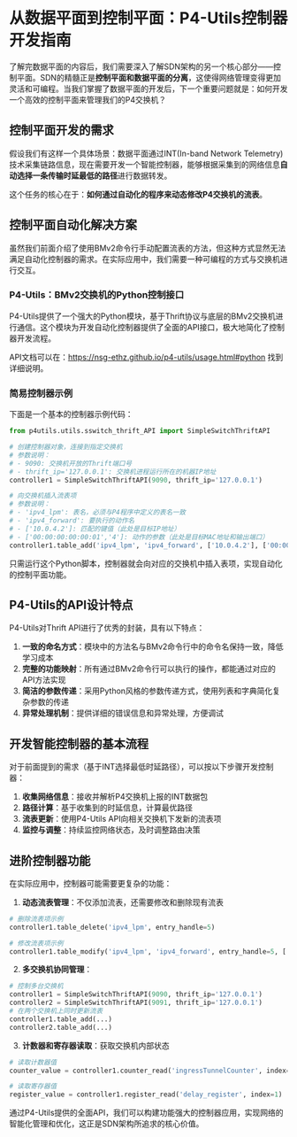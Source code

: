 # 从数据平面到控制平面：P4-Utils控制器开发指南

了解完数据平面的内容后，我们需要深入了解SDN架构的另一个核心部分——控制平面。SDN的精髓正是**控制平面和数据平面的分离**，这使得网络管理变得更加灵活和可编程。当我们掌握了数据平面的开发后，下一个重要问题就是：如何开发一个高效的控制平面来管理我们的P4交换机？

## 控制平面开发的需求

假设我们有这样一个具体场景：数据平面通过INT(In-band Network Telemetry)技术采集链路信息，现在需要开发一个智能控制器，能够根据采集到的网络信息**自动选择一条传输时延最低的路径**进行数据转发。

这个任务的核心在于：**如何通过自动化的程序来动态修改P4交换机的流表**。

## 控制平面自动化解决方案

虽然我们前面介绍了使用BMv2命令行手动配置流表的方法，但这种方式显然无法满足自动化控制器的需求。在实际应用中，我们需要一种可编程的方式与交换机进行交互。

### P4-Utils：BMv2交换机的Python控制接口

P4-Utils提供了一个强大的Python模块，基于Thrift协议与底层的BMv2交换机进行通信。这个模块为开发自动化控制器提供了全面的API接口，极大地简化了控制器开发流程。

API文档可以在：https://nsg-ethz.github.io/p4-utils/usage.html#python 找到详细说明。

### 简易控制器示例

下面是一个基本的控制器示例代码：

```python
from p4utils.utils.sswitch_thrift_API import SimpleSwitchThriftAPI

# 创建控制器对象，连接到指定交换机
# 参数说明：
# - 9090: 交换机开放的Thrift端口号
# - thrift_ip='127.0.0.1': 交换机进程运行所在的机器IP地址
controller1 = SimpleSwitchThriftAPI(9090, thrift_ip='127.0.0.1')

# 向交换机插入流表项
# 参数说明：
# - 'ipv4_lpm': 表名，必须与P4程序中定义的表名一致
# - 'ipv4_forward': 要执行的动作名
# - ['10.0.4.2']: 匹配的键值（此处是目标IP地址）
# - ['00:00:00:00:00:01','4']: 动作的参数（此处是目标MAC地址和输出端口）
controller1.table_add('ipv4_lpm', 'ipv4_forward', ['10.0.4.2'], ['00:00:00:00:00:01','4'])
```

只需运行这个Python脚本，控制器就会向对应的交换机中插入表项，实现自动化的控制平面功能。

## P4-Utils的API设计特点

P4-Utils对Thrift API进行了优秀的封装，具有以下特点：

1. **一致的命名方式**：模块中的方法名与BMv2命令行中的命令名保持一致，降低学习成本
2. **完整的功能映射**：所有通过BMv2命令行可以执行的操作，都能通过对应的API方法实现
3. **简洁的参数传递**：采用Python风格的参数传递方式，使用列表和字典简化复杂参数的传递
4. **异常处理机制**：提供详细的错误信息和异常处理，方便调试

## 开发智能控制器的基本流程

对于前面提到的需求（基于INT选择最低时延路径），可以按以下步骤开发控制器：

1. **收集网络信息**：接收并解析P4交换机上报的INT数据包
2. **路径计算**：基于收集到的时延信息，计算最优路径
3. **流表更新**：使用P4-Utils API向相关交换机下发新的流表项
4. **监控与调整**：持续监控网络状态，及时调整路由决策

## 进阶控制器功能

在实际应用中，控制器可能需要更复杂的功能：

1. **动态流表管理**：不仅添加流表，还需要修改和删除现有流表
```python
# 删除流表项示例
controller1.table_delete('ipv4_lpm', entry_handle=5)

# 修改流表项示例
controller1.table_modify('ipv4_lpm', 'ipv4_forward', entry_handle=5, ['00:00:00:00:00:02','2'])
```

2. **多交换机协同管理**：
```python
# 控制多台交换机
controller1 = SimpleSwitchThriftAPI(9090, thrift_ip='127.0.0.1')
controller2 = SimpleSwitchThriftAPI(9091, thrift_ip='127.0.0.1')
# 在两个交换机上同时更新流表
controller1.table_add(...)
controller2.table_add(...)
```

3. **计数器和寄存器读取**：获取交换机内部状态
```python
# 读取计数器值
counter_value = controller1.counter_read('ingressTunnelCounter', index=0)

# 读取寄存器值
register_value = controller1.register_read('delay_register', index=1)
```

通过P4-Utils提供的全面API，我们可以构建功能强大的控制器应用，实现网络的智能化管理和优化，这正是SDN架构所追求的核心价值。